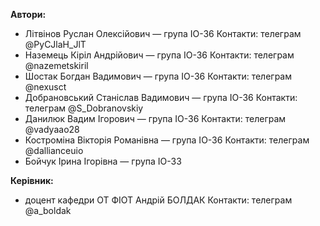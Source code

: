 **Автори:**
- Літвінов Руслан Олексійович — група ІО-36 Контакти: телеграм @PyCJlaH_JlT
- Наземець Кіріл Андрійович — група ІО-36 Контакти: телеграм @nazemetskiril
- Шостак Богдан Вадимович — група ІО-36 Контакти: телеграм @nexusct
- Добрановський Станіслав Вадимович — група ІО-36 Контакти: телеграм @S_Dobranovskiy
- Данилюк Вадим Ігорович — група ІО-36 Контакти: телеграм @vadyaao28
- Костроміна Вікторія Романівна — група ІО-36 Контакти: телеграм @dallianceuio
- Бойчук Ірина Ігорівна — група ІО-33

**Керівник:**
- доцент кафедри ОТ ФІОТ Андрій БОЛДАК Контакти: телеграм @a_boldak
